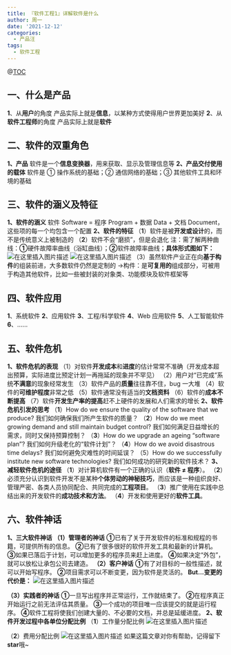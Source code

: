 ```yaml
---
title: 『软件工程1』详解软件是什么
author: 周一
date: '2021-12-12'
categories:
  - 产品汪
tags:
  - 软件工程
---
```


@[TOC](软件基本概念)

## 一、什么是产品

**1**、从**用户**的角度
产品实际上就是**信息**，以某种方式使得用户世界更加美好
**2**、从**软件工程师**的角度
产品实际上就是**软件**

## 二、软件的双重角色

**1、产品**
软件是一个**信息变换器**，用来获取、显示及管理信息等
**2、产品交付使用的载体**
软件是 ① 操作系统的基础；② 通信网络的基础；③ 其他软件工具和环境的基础

## 三、软件的涵义及特征

**1、软件的涵义**
软件 Software = 程序 Program + 数据 Data + 文档 Document，这些项的每一个均包含一个配置
**2、软件的特征**
（**1**）软件是被**开发或设计**的，而不是传统意义上被制造的
（**2**）软件不会“磨损”，但是会退化
注：需了解两种曲线：**①**硬件故障率曲线（浴缸曲线）；**②**软件故障率曲线；**具体形式图如下：**
![在这里插入图片描述](https://img-blog.csdnimg.cn/2021031815073912.png?x-oss-process=image/watermark,type_ZmFuZ3poZW5naGVpdGk,shadow_10,text_aHR0cHM6Ly9ibG9nLmNzZG4ubmV0L3dlaXhpbl80NDgwMzc1Mw==,size_16,color_FFFFFF,t_70#pic_center)
![在这里插入图片描述](https://img-blog.csdnimg.cn/20210318150753618.png?x-oss-process=image/watermark,type_ZmFuZ3poZW5naGVpdGk,shadow_10,text_aHR0cHM6Ly9ibG9nLmNzZG4ubmV0L3dlaXhpbl80NDgwMzc1Mw==,size_16,color_FFFFFF,t_70#pic_center)
（3）虽然软件产业正在向**基于构件**的组装前进，大多数软件仍然是定制的
->构件：是**可复用的**组成部分，可被用于构造其他软件，比如一些被封装的对象类、功能模块及软件框架等

## 四、软件应用

**1**、系统软件
**2**、应用软件
**3**、工程/科学软件
**4**、Web 应用软件
**5**、人工智能软件
**6**、……

## 五、软件危机

**1、软件危机的表现**
（1）对软件**开发成本**和**进度**的估计常常不准确（开发成本超出预算，实际进度比预定计划一再拖延的现象并不罕见）
（2）用户对“已完成”系统**不满意**的现象经常发生
（3）软件产品的**质量**往往靠不住，bug 一大堆
（4）软件的**可维护程度**非常之低
（5）软件通常没有适当的**文档资料**
（6）软件的**成本不断提高**
（7）软件**开发生产率的提高**赶不上硬件的发展和人们需求的增长
**2、软件危机引发的思考**
（**1**）How do we ensure the quality of the software that we produce?
我们如何确保我们所产生软件的质量？
（**2**）How do we meet growing demand and still maintain budget control?
我们如何满足日益增长的需求，同时又保持预算控制？
（**3**）How do we upgrade an ageing “software plan”?
我们如何升级老化的“软件计划”？
（**4**）How do we avoid disastrous time delays?
我们如何避免灾难性的时间延误？
（5）How do we successfully institute new software technologies?
我们如何成功的研究新的软件技术？
**3、减轻软件危机的途径**
（**1**）对计算机软件有一个正确的认识（**软件 ≠ 程序**）。
（**2**）必须充分认识到软件开发不是某种**个体劳动的神秘技巧**，而应该是一种组织良好、管理严密、各类人员协同配合、共同完成的**工程项目**。
（**3**）推广使用在实践中总结出来的开发软件的**成功技术和方法**。
（**4**）开发和使用更好的**软件工具**。

## 六、软件神话

**1、三大软件神话**
**（1）管理者的神话**
**①**已有了关于开发软件的标准和规程的书籍，可提供所有的信息。
**②**已有了很多很好的软件开发工具和最新的计算机。
**③**如果已落后于计划，可以增加更多的程序员来赶上进度。
**④**如果决定“外包”，就可以放松让承包公司去建造。
**（2）客户神话**
**①**有了对目标的一般性描述，就可以开始写程序。
**②**项目需求可以不断变更，因为软件是灵活的。
**But...变更的代价是：**
![在这里插入图片描述](https://img-blog.csdnimg.cn/20210318160659802.png?x-oss-process=image/watermark,type_ZmFuZ3poZW5naGVpdGk,shadow_10,text_aHR0cHM6Ly9ibG9nLmNzZG4ubmV0L3dlaXhpbl80NDgwMzc1Mw==,size_16,color_FFFFFF,t_70#pic_center)

**（3）实践者的神话**
**①**一旦写出程序并正常运行，工作就结束了。
**②**在程序真正开始运行之前无法评估其质量。
**③**一个成功的项目唯一应该提交的就是运行程序。
**④**软件工程将使我们创建大量的、不必要的文档，并总是延缓进度。
**2、软件开发过程中各单位分配比例**
（**1**）工作量分配比例
![在这里插入图片描述](https://img-blog.csdnimg.cn/20210318160717914.png?x-oss-process=image/watermark,type_ZmFuZ3poZW5naGVpdGk,shadow_10,text_aHR0cHM6Ly9ibG9nLmNzZG4ubmV0L3dlaXhpbl80NDgwMzc1Mw==,size_16,color_FFFFFF,t_70#pic_center)

（**2**）费用分配比例
![在这里插入图片描述](https://img-blog.csdnimg.cn/20210318160724394.png?x-oss-process=image/watermark,type_ZmFuZ3poZW5naGVpdGk,shadow_10,text_aHR0cHM6Ly9ibG9nLmNzZG4ubmV0L3dlaXhpbl80NDgwMzc1Mw==,size_16,color_FFFFFF,t_70#pic_center)
如果这篇文章对你有帮助，记得留下**star**哦~
